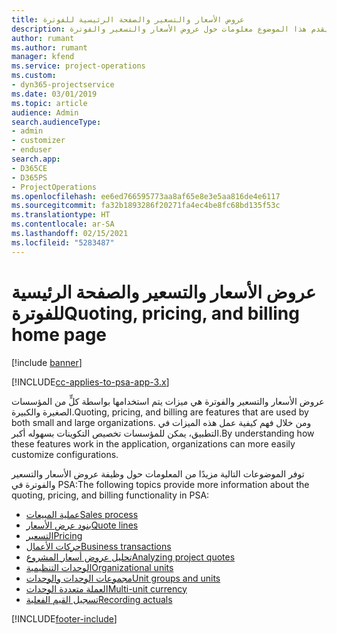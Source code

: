 ```yaml
---
title: عروض الأسعار والتسعير والصفحة الرئيسية للفوترة
description: يقدم هذا الموضوع معلومات حول عروض الأسعار والتسعير والفوترة.
author: rumant
ms.author: rumant
manager: kfend
ms.service: project-operations
ms.custom:
- dyn365-projectservice
ms.date: 03/01/2019
ms.topic: article
audience: Admin
search.audienceType:
- admin
- customizer
- enduser
search.app:
- D365CE
- D365PS
- ProjectOperations
ms.openlocfilehash: ee6ed766595773aa8af65e8e3e5aa816de4e6117
ms.sourcegitcommit: fa32b1893286f20271fa4ec4be8fc68bd135f53c
ms.translationtype: HT
ms.contentlocale: ar-SA
ms.lasthandoff: 02/15/2021
ms.locfileid: "5283487"
---
```

# <a name="quoting-pricing-and-billing-home-page"></a><span data-ttu-id="e46e3-103">عروض الأسعار والتسعير والصفحة الرئيسية للفوترة</span><span class="sxs-lookup"><span data-stu-id="e46e3-103">Quoting, pricing, and billing home page</span></span>

[!include [banner](../includes/psa-now-project-operations.md)]

[!INCLUDE[cc-applies-to-psa-app-3.x](../includes/cc-applies-to-psa-app-3x.md)]

<span data-ttu-id="e46e3-104">عروض الأسعار والتسعير والفوترة هي ميزات يتم استخدامها بواسطة كلٍّ من المؤسسات الصغيرة والكبيرة.</span><span class="sxs-lookup"><span data-stu-id="e46e3-104">Quoting, pricing, and billing are features that are used by both small and large organizations.</span></span> <span data-ttu-id="e46e3-105">ومن خلال فهم كيفية عمل هذه الميزات في التطبيق، يمكن للمؤسسات تخصيص التكوينات بسهوله أكبر.</span><span class="sxs-lookup"><span data-stu-id="e46e3-105">By understanding how these features work in the application, organizations can more easily customize configurations.</span></span>

<span data-ttu-id="e46e3-106">توفر الموضوعات التالية مزيدًا من المعلومات حول وظيفة عروض الأسعار والتسعير والفوترة في PSA:</span><span class="sxs-lookup"><span data-stu-id="e46e3-106">The following topics provide more information about the quoting, pricing, and billing functionality in PSA:</span></span>

- [<span data-ttu-id="e46e3-107">عملية المبيعات</span><span class="sxs-lookup"><span data-stu-id="e46e3-107">Sales process</span></span>](basic-sales-process.md)
- [<span data-ttu-id="e46e3-108">بنود عرض الأسعار</span><span class="sxs-lookup"><span data-stu-id="e46e3-108">Quote lines</span></span>](basic-quote-lines.md)
- [<span data-ttu-id="e46e3-109">التسعير</span><span class="sxs-lookup"><span data-stu-id="e46e3-109">Pricing</span></span>](basic-pricing.md)
- [<span data-ttu-id="e46e3-110">حركات الأعمال</span><span class="sxs-lookup"><span data-stu-id="e46e3-110">Business transactions</span></span>](basic-business-transactions.md)
- [<span data-ttu-id="e46e3-111">تحليل عروض أسعار المشروع</span><span class="sxs-lookup"><span data-stu-id="e46e3-111">Analyzing project quotes</span></span>](basic-analyzing-quotes.md)
- [<span data-ttu-id="e46e3-112">الوحدات التنظيمية</span><span class="sxs-lookup"><span data-stu-id="e46e3-112">Organizational units</span></span>](advanced-organizational.md)
- [<span data-ttu-id="e46e3-113">مجموعات الوحدات والوحدات</span><span class="sxs-lookup"><span data-stu-id="e46e3-113">Unit groups and units</span></span>](advanced-units.md)
- [<span data-ttu-id="e46e3-114">العملة متعددة الوحدات</span><span class="sxs-lookup"><span data-stu-id="e46e3-114">Multi-unit currency</span></span>](advanced-currency.md)
- [<span data-ttu-id="e46e3-115">تسجيل القيم الفعلية</span><span class="sxs-lookup"><span data-stu-id="e46e3-115">Recording actuals</span></span>](advanced-actuals.md)


[!INCLUDE[footer-include](../includes/footer-banner.md)]